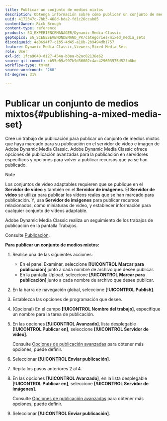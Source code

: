 ```yaml
---
title: Publicar un conjunto de medios mixtos
description: Obtenga información sobre cómo publicar un conjunto de medios mixtos desde Adobe Dynamic Media Classic.
uuid: 4172347c-7bb3-468d-bda2-fd1c26ccab85
contentOwner: Rick Brough
content-type: reference
products: SG_EXPERIENCEMANAGER/Dynamic-Media-Classic
geptopics: SG_SCENESEVENONDEMAND_PK/categories/mixed_media_sets
discoiquuid: 4e8694f7-c1b5-4d45-a18b-2b9494db1757
feature: Dynamic Media Classic,Viewers,Mixed Media Sets
role: User
exl-id: 1fca9640-d127-454a-b3aa-b2ac82136e62
source-git-commit: cb55e09a997b9d36002c4ac429603576d52fb8bd
workflow-type: tm+mt
source-wordcount: '260'
ht-degree: 31%

---
```


# Publicar un conjunto de medios mixtos{#publishing-a-mixed-media-set}

Cree un trabajo de publicación para publicar un conjunto de medios mixtos que haya marcado para su publicación en el servidor de vídeo e imagen de Adobe Dynamic Media Classic. Adobe Dynamic Media Classic ofrece opciones de publicación avanzadas para la publicación en servidores específicos y opciones para volver a publicar recursos que ya se han publicado.

>[!NOTE]
>
>Los conjuntos de vídeo adaptables requieren que se publique en el **Servidor de vídeo** y también en el **Servidor de imágenes**. El **Servidor de vídeo** se utiliza para publicar los vídeos reales que se han marcado para publicación. Y, usa **Servidor de imágenes** para publicar recursos relacionados, como miniaturas de vídeo, y establecer información para cualquier conjunto de vídeos adaptable.

Adobe Dynamic Media Classic realiza un seguimiento de los trabajos de publicación en la pantalla Trabajos.

Consulte [Publicación](publishing-files.md#publishing_files).

<!-- 

Comment Type: remark
Last Modified By: unknown unknown 
Last Modified Date: 

<p>RB: Updated the following steps as per Cynthia email, 11/9/2012, added 11/12/2012</p>

 -->

**Para publicar un conjunto de medios mixtos:**

1. Realice una de las siguientes acciones:

   * En el panel Examinar, seleccione **[!UICONTROL Marcar para publicación]** junto a cada nombre de archivo que desee publicar.
   * En la pantalla Upload, seleccione **[!UICONTROL Marcar para publicación]** junto a cada nombre de archivo que desee publicar.

1. En la barra de navegación global, seleccione **[!UICONTROL Publish]**.
1. Establezca las opciones de programación que desee.
1. (Opcional) En el campo **[!UICONTROL Nombre del trabajo]**, especifique un nombre para la tarea de publicación.
1. En las opciones **[!UICONTROL Avanzado]**, lista desplegable **[!UICONTROL Publicar en]**, seleccione **[!UICONTROL Servidor de vídeo]**.

   Consulte [Opciones de publicación avanzadas](publishing-files.md#advanced_publish_options) para obtener más opciones, puede definir.

1. Seleccionar **[!UICONTROL Enviar publicación]**.
1. Repita los pasos anteriores 2 al 4.
1. En las opciones **[!UICONTROL Avanzado]**, en la lista desplegable **[!UICONTROL Publicar en]**, seleccione **[!UICONTROL Servidor de imágenes]**.

   Consulte [Opciones de publicación avanzadas](publishing-files.md#advanced_publish_options) para obtener más opciones, puede definir.

1. Seleccionar **[!UICONTROL Enviar publicación]**.
